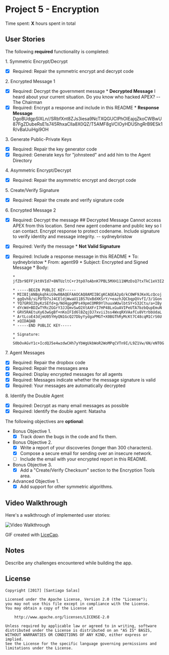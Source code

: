 # Project 5 - Encryption

Time spent: **X** hours spent in total

## User Stories

The following **required** functionality is completed:

1\. Symmetric Encrypt/Decrypt
  * [x]  Required: Repair the symmetric encrypt and decrypt code

2\. Encrypted Message 1
  * [x]  Required: Decrypt the government message
  		 * **Decrypted Message** I heard about your current situation. Do you know who hacked APEX? -- The Chairman
  * [x]  Required: Encrypt a response and include in this README
  		 * **Response Message** DgoBUdgpSlXLn//SRbfXnt8ZJs3iesa9NcTXQGUCIPhOIEajqZkoCWBwU87FgZDubeRsE1s745RhxaClla8X0QZ/T5AMF8gVCIOyHDUShgRrB9ESk1R/vBaUuiHgi9OH

3\. Generate Public-Private Keys
  * [x]  Required: Repair the key generator code
  * [x]  Required: Generate keys for "johnsteed" and add him to the Agent Directory

4\. Asymmetric Encrypt/Decrypt
  * [x]  Required: Repair the asymmetric encrypt and decrypt code

5\. Create/Verify Signature
  * [x]  Required: Repair the create and verify signature code
  
6\. Encrypted Message 2
  * [x]  Required: Decrypt the message
          ## Decrypted Message 
          Cannot access APEX from this location. Send new agent codename and public key so I can contact. Encrypt response to protect codename. Include signature to verify identity and message integrity. -- sydneybristow
  * [x]  Required: Verify the message
         * **Not Valid Signature**
  * [x]  Required: Include a response message in this README
         * To: sydneybristow
         * From: agent99
         * Subject: Encrypted and Signed Message
         * Body:

         * jfZbr9EFFjkt0VId7+8NTUzltC+r3tpO7oAbnK7PBL5MXH111NMzDsQ7txTkC1eV3I2synkNkAkJyTVkZ/wejIFpNQtymmXusqM8vEAgKUhohzFgv0SZaPVC2dcYECMiV0gDriBJjLTr6ELJfc8kQsNCNZWUz4BnIHUXtZFj58MVH5dHGvMWj9lMO9g/d6d7a62+wt3FTwfNtC8V88Lo8CLb+4GEZ7FZtbL9YPIn0BmiO9tWMZasWYSvtbxcz8rfIMK3ZrwOSenOUJ5Iqi2BC9k0t0IZXseFXoFSVNWOCMbD7npHrpfh8n0NOVqsGC9rXh943yPMLtizmu2vlXtrEg==

         * -----BEGIN PUBLIC KEY-----
         * MIIBIjANBgkqhkiG9w0BAQEFAAOCAQ8AMIIBCgKCAQEA2pO/kC0WF9JKeXLcQcoj
         * ggQvh8/sLPDTD7sJ4CEldjWwaU11BS7UxBdXKSrY/+eazhJQCbqpQVvfI/3/1Gon
         * YQ7GR9I2byKzSEfd+g/Nd4gpgMPs49pmCOMR9YlhuuxWUwlbtSY+S32Ctu/a+IBy
         * dYcWd+BDZwTYRcZGGrY3JJQmvSwO2XtAXFrI7HP48LxGuAVIPeUTA7bzbQupEmuN
         * GRV5RAEtuXy63wGgBf+nKoIFId6lBZqjDJ7xvii3ss4WxqRXVAafCu8VtrbbUdaL
         * ArtLcoE43djmU05YHyQN1GcQ27DbyYydgaPMGT+X0BGThRyMcKt7C48cqM1CrS6U
         * xQIDAQAB
         * -----END PUBLIC KEY-----

         * Signature:
         * S0bOvAGvY1c+IcdQJ5e4wzdwCHh7yYbWgUkbWoR2WoMPqCVTn9I/L9Z1Vw/6N/eNTOG9attYj2NbIEz40uQKeuJNekOQZdCbIhM4reQxySuHCJq+JrPq+cbGXKkn7L+2GaWDJiivT3AFN4i/knDVrdD8n5bf7GxeCmIAY6lvAySR9/paCOPfaMfHWHkofE2ZDnIvPJ2QWdsvgFj4uzOpn1I3jYnMLcOA+n7VyLc6yjs7UpgplPiqMySWJsy3hLGKpQM7wPq7dZbRseiVC2al68MH9YIOU18/jINP8K03J0InYOVySQCeu1AMY0BVqPu0FlhyTv8YRIGmSOGED4Qn7Q==

7\. Agent Messages
  * [x]  Required: Repair the dropbox code
  * [x]  Required: Repair the messages area
  * [x]  Required: Display encrypted messages for all agents
  * [x]  Required: Messages indicate whether the message signature is valid
  * [x]  Required: Your messages are automatically decrypted

8\. Identify the Double Agent
  * [x]  Required: Decrypt as many email messages as possible
  * [x]  Required: Identify the double agent: Natasha

The following objectives are **optional**:

* Bonus Objective 1\.
  * [x]  Track down the bugs in the code and fix them.

* Bonus Objective 2\.
  * [x]  Write a report of your discoveries (longer than 300 characters).
  * [x]  Compose a secure email for sending over an insecure network.
  * [ ]  Include the email with your encrypted report in this README.

* Bonus Objective 3\.
  * [x]  Add a "Create/Verify Checksum" section to the Encryption Tools area.

* Advanced Objective 1\.
  * [x]  Add support for other symmetric algorithms.

## Video Walkthrough

Here's a walkthrough of implemented user stories:

<img src='http://i.imgur.com/link/to/your/gif/file.gif' title='Video Walkthrough' width='' alt='Video Walkthrough' />

GIF created with [LiceCap](http://www.cockos.com/licecap/).

## Notes

Describe any challenges encountered while building the app.

## License

    Copyright [2017] [Santiago Salas]

    Licensed under the Apache License, Version 2.0 (the "License");
    you may not use this file except in compliance with the License.
    You may obtain a copy of the License at

        http://www.apache.org/licenses/LICENSE-2.0

    Unless required by applicable law or agreed to in writing, software
    distributed under the License is distributed on an "AS IS" BASIS,
    WITHOUT WARRANTIES OR CONDITIONS OF ANY KIND, either express or implied.
    See the License for the specific language governing permissions and
    limitations under the License.

